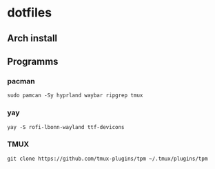 # dotfiles
## Arch install

## Programms 
### pacman 
```
sudo pamcan -Sy hyprland waybar ripgrep tmux
```
### yay
```
yay -S rofi-lbonn-wayland ttf-devicons
```

### TMUX 
```
git clone https://github.com/tmux-plugins/tpm ~/.tmux/plugins/tpm
```
